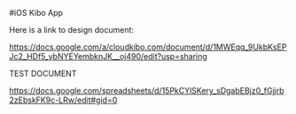 #iOS Kibo App

Here is a link to design document:

https://docs.google.com/a/cloudkibo.com/document/d/1MWEqq_9UkbKsEPJc2_HDf5_ybNYEYembknJK__oj490/edit?usp=sharing


TEST DOCUMENT

https://docs.google.com/spreadsheets/d/15PkCYlSKery_sDgabEBjz0_fGjjrb2zEbskFK9c-LRw/edit#gid=0